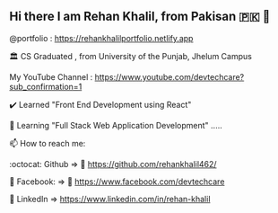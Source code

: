 ## Hi there I am Rehan Khalil, from Pakisan 🇵🇰 👋
@portfolio : https://rehankhalilportfolio.netlify.app

🏛️ CS Graduated , from University of the Punjab, Jhelum Campus

My YouTube Channel : https://www.youtube.com/devtechcare?sub_confirmation=1

✔️ Learned "Front End Development using React"

🌱 Learning "Full Stack Web Application Development" .....

📫 How to reach me:

:octocat: Github => 🔗 https://github.com/rehankhalil462/

🔵 Facebook: => 🔗 https://www.facebook.com/devtechcare

🔵 LinkedIn => https://www.linkedin.com/in/rehan-khalil
